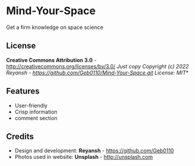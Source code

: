 Mind-Your-Space
=============

Get a firm knowledge on space science

License
-------
**Creative Commons Attribution 3.0** - http://creativecommons.org/licenses/by/3.0/
*Just copy
Copyright (c) 2022 Reyansh - https://github.com/Geb0110/Mind-Your-Space.git
License: MIT**


Features
-----------

* User-friendly
* Crisp information
* comment section

Credits
-------
* Design and development: **Reyansh** - https://github.com/Geb0110
* Photos used in website: **Unsplash** - http://unsplash.com
